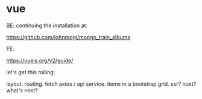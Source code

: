 # vue
BE:
continuing the installation at:

https://github.com/johnmogi/mongo_train_albums

FE:

https://vuejs.org/v2/guide/

let's get this rolling:

layout.
routing.
fetch axios / api service.
items in a bootstrap grid.
ssr? nuxt? what's next?